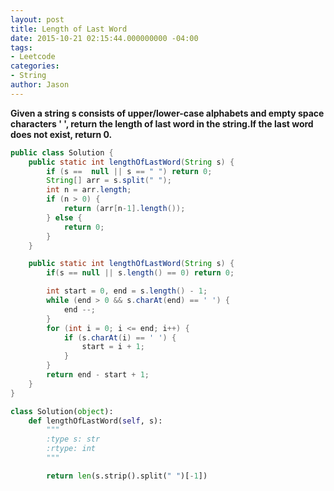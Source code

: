 ```yaml
---
layout: post
title: Length of Last Word
date: 2015-10-21 02:15:44.000000000 -04:00
tags:
- Leetcode
categories:
- String
author: Jason
---
```

**Given a string s consists of upper/lower-case alphabets and empty space characters ' ', return the length of last word in the string.If the last word does not exist, return 0.**

``` java
public class Solution {
    public static int lengthOfLastWord(String s) {
        if (s ==  null || s == " ") return 0;
        String[] arr = s.split(" ");
        int n = arr.length;
        if (n > 0) {
            return (arr[n-1].length());
        } else {
            return 0;
        }
    }

    public static int lengthOfLastWord(String s) {
        if(s == null || s.length() == 0) return 0;

        int start = 0, end = s.length() - 1;
        while (end > 0 && s.charAt(end) == ' ') {
            end --;
        }
        for (int i = 0; i <= end; i++) {
            if (s.charAt(i) == ' ') {
                start = i + 1;
            }
        }
        return end - start + 1;
    }
}
```

``` python
class Solution(object):
    def lengthOfLastWord(self, s):
        """
        :type s: str
        :rtype: int
        """

        return len(s.strip().split(" ")[-1])
```
